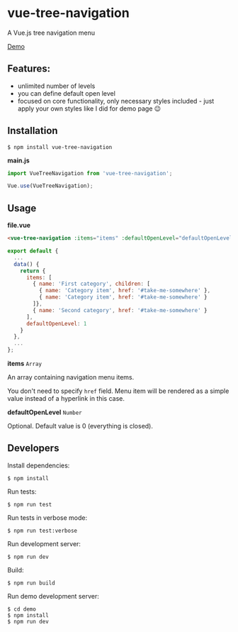 # vue-tree-navigation

A Vue.js tree navigation menu

[Demo](https://vue-tree-navigation.misrob.cz)

## Features:

* unlimited number of levels
* you can define default open level
* focused on core functionality, only necessary styles included - just apply your own styles like I did for demo page :wink:

## Installation

```console
$ npm install vue-tree-navigation
```

**main.js**

```javascript
import VueTreeNavigation from 'vue-tree-navigation';

Vue.use(VueTreeNavigation);
```

## Usage

**file.vue**

```html
<vue-tree-navigation :items="items" :defaultOpenLevel="defaultOpenLevel" />
```

```javascript
export default {
  ...
  data() {
    return {
      items: [
        { name: 'First category', children: [
          { name: 'Category item', href: '#take-me-somewhere' },
          { name: 'Category item', href: '#take-me-somewhere' }
        ]},
        { name: 'Second category', href: '#take-me-somewhere' }
      ],
      defaultOpenLevel: 1
    }
  },
  ...
};
```

**items** `Array`

An array containing navigation menu items.

You don't need to specify `href` field. Menu item will be rendered as a simple value instead of a hyperlink in this case.

**defaultOpenLevel** `Number`

Optional. Default value is 0 (everything is closed).

## Developers

Install dependencies:

```console
$ npm install
```

Run tests:

```console
$ npm run test
```

Run tests in verbose mode:

```console
$ npm run test:verbose
```

Run development server:

```console
$ npm run dev
```

Build:

```console
$ npm run build
```

Run demo development server:

```console
$ cd demo
$ npm install
$ npm run dev
```

